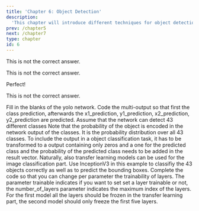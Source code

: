 ```yaml
---
title: 'Chapter 6: Object Detection'
description:
  'This chapter will introduce different techniques for object detection'
prev: /chapter5
next: /chapter7
type: chapter
id: 6
---
```


<exercise id="41" title="Object detection" type="slides">

<slides source="chapter6_01_ObjectDetection">
</slides>

</exercise>

<exercise id="42" title="Object detection architectures">
<choice id=1>

<opt text="YOLO is a two stage method">

This is not the correct answer.

</opt>

<opt text="Two stage methods split the localization and classification task">

This is not the correct answer.

</opt>

<opt text="Two stage methods split the regional proposal and classification task" correct=True>

Perfect!

</opt>

<opt text="Faster R-CNN is a one stage method">

This is not the correct answer.

</opt>
</choice>
</exercise>


<exercise id="43"  title="Hands on - YOLO">
    Fill in the blanks of the yolo network. Code the multi-output so that first the class prediction, afterwards the x1_prediction, y1_prediction, x2_prediction, y2_prediction are predicted. Assume that the network can detect 43 different classes
    Note that the probability of the object is encoded in the network output of the classes. It is the probability distribution over all 43 classes. To include the output in a object classification task, it has to be transformed to a output containing only zeros and a one for the predicted class and the probability of the predicted class needs to be added in the result vector.
<codeblock id="06_01">
</codeblock>
</exercise>

<exercise id="44"  title="Hands on - YOLO (2)">
 	Naturally, also transfer learning models can be used for the image classification part. Use InceptionV3 in this example to classifiy the 43 objects correctly as well as to predict the bounding boxes.
<codeblock id="06_02">
</codeblock>
</exercise>

<exercise id="45"  title="Hands on - YOLO (3)">
 	Complete the code so that you can change per parameter the trainability of layers.
 	The parameter trainable indicates if you want to set set a layer trainable or not, the number_of_layers parameter indicates the maximum index of the layers. For the first model all the layers should be frozen in the transfer learning part, the second model should only freeze the first five layers.
<codeblock id="06_03">
</codeblock>
</exercise>

<exercise id="46" title="Transfer Learning and Obejct detection" type="slides">

<slides source="chapter6_02_ObjectDetection_TransferLearning">
</slides>

</exercise>

<exercise id="47" title="Playing with the code - Object Detection">
	
</exercise>